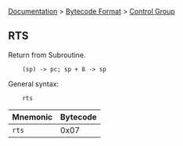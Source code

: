 [Documentation](../../README.md) > [Bytecode Format](../README.md) > [Control Group](../InstructionsControl.md)

## RTS

Return from Subroutine.

        (sp) -> pc; sp + 8 -> sp

General syntax:

        rts

| Mnemonic | Bytecode |
| - | - |
| `rts`| 0x07 |

